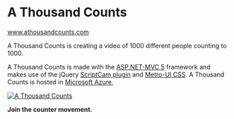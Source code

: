 A Thousand Counts
=================
www.athousandcounts.com

A Thousand Counts is creating a video of 1000 different people counting to 1000.

A Thousand Counts is made with the [ASP.NET-MVC 5](http://www.asp.net/mvc) framework and makes use of the jQuery [ScriptCam plugin](https://www.scriptcam.com/) and [Metro-UI CSS](http://metroui.org.ua/). A Thousand Counts is hosted in [Microsoft Azure](https://azure.microsoft.com/en-us/),

[![A Thousand Counts](https://raw.github.com/erooijak/athousandcounts/master/athousandcounts_29_pioneers_YouTube_video.png)](https://www.youtube.com/watch?v=4JWUwdvbwpM)

**Join the counter movement.**
